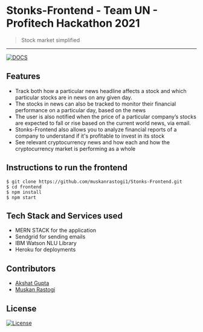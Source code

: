 # Stonks-Frontend - Team UN - Profitech Hackathon 2021

> <Subtitle>
> Stock market simplified

---

[![DOCS](https://img.shields.io/badge/Documentation-see%20docs-green?style=flat-square&logo=postman)](https://documenter.getpostman.com/view/12931122/TVYJ5GY6) 
## Features

- Track both how a particular news headline affects a stock and which particular stocks are in news on any given day.
- The stocks in news can also be tracked to monitor their financial performance on a particular day, based on the news
- The user is also notified when the price of a particular company’s stocks are expected to fall or rise based on the current world news, via email.
- Stonks-Frontend also allows you to analyze financial reports of a company to understand if it's profitable to invest in its stock
- See relevant cryptocurrency news and how each and how the cryptocurrency market is performing as a whole

## Instructions to run the frontend

```
$ git clone https://github.com/muskanrastogi1/Stonks-Frontend.git
$ cd frontend
$ npm install
$ npm start
```

## Tech Stack and Services used

- MERN STACK for the application
- Sendgrid for sending emails
- IBM Watson NLU Library
- Heroku for deployments

## Contributors

- <a href="https://github.com/akshatvg">Akshat Gupta</a>
- <a href="https://github.com/muskanrastogi1">Muskan Rastogi</a>

## License

[![License](http://img.shields.io/:license-mit-blue.svg?style=flat-square)](http://badges.mit-license.org)
